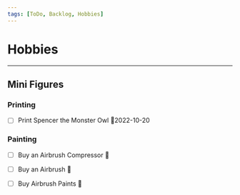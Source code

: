 ```yaml
---
tags: [ToDo, Backlog, Hobbies]
---
```

# Hobbies
--- 
## Mini Figures
### Printing
- [ ] Print Spencer the Monster Owl 📆2022-10-20

### Painting
- [ ] Buy an Airbrush Compressor 📆
- [ ] Buy an Airbrush 📆
- [ ] Buy Airbrush Paints 📆

